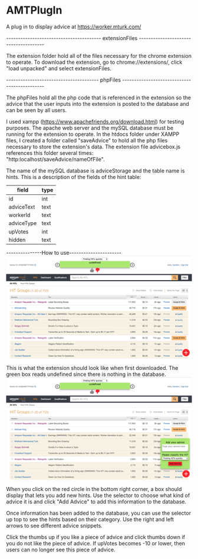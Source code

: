 # AMTPlugIn
A plug in to display advice at https://worker.mturk.com/

---------------------------------------- extensionFiles --------------------------------------

The extension folder hold all of the files necessary for the chrome extension to operate. To download the extension, go to chrome://extensions/, 
click "load unpacked" and select extensionFiles.


--------------------------------------- phpFiles ---------------------------------------------

The phpFiles hold all the php code that is referenced in the extension so the advice that the user inputs into the extension is posted to the database and can be seen by all users.

I used xampp (https://www.apachefriends.org/download.html) for testing purposes. The apache web server and the mySQL database
must be running for the extension to operate. In the htdocs folder under XAMPP files, I created a folder called "saveAdvice" to hold all the php files necessary to store the extension's data. The extension file advicebox.js references this folder several times: "http:localhost/saveAdvice/nameOfFile". 


The name of the mySQL database is adviceStorage and the table name is hints. This is a description of the fields of the hint table:

| field  | type |
| ------------- | ------------- |
| id| int|
| adviceText | text |
| workerId | text |
| adviceType| text |
| upVotes| int|
| hidden| text|


---------------How to use----------------------
![alt text](screenshots/pic1.png "Description goes here")

This is what the extension should look like when first downloaded. The green box reads undefined since there is nothing in the database. 
![alt text](screenshots/pic2.png "Description goes here")

When you click on the red circle in the bottom right corner, a box should display that lets you add new hints. Use the selector to choose what kind of advice it is and click "Add Advice" to add this information to the database.

Once information has been added to the database, you can use the selector up top to see the hints based on their category. Use the right and left arrows to see different advice snippets.

Click the thumbs up if you like a piece of advice and click thumbs down if you do not like the piece of advice. If upVotes becomes -10 or lower, then users can no longer see this piece of advice.
